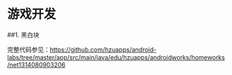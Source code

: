 # 游戏开发

##1. 黑白块


完整代码参见：https://github.com/hzuapps/android-labs/tree/master/app/src/main/java/edu/hzuapps/androidworks/homeworks/net1314080903206 

